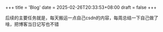 +++
title = 'Blog'
date = 2025-02-26T20:33:53+08:00
draft = false
+++

后续的主要任务就是，每天搬运一点自己csdn的内容，每周总结一下自己做了啥，把博客当日记写也不错
